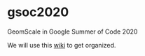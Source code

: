 # gsoc2020
GeomScale in Google Summer of Code 2020

We will use this [wiki](https://github.com/GeomScale/gsoc2021/wiki) to get organized.

